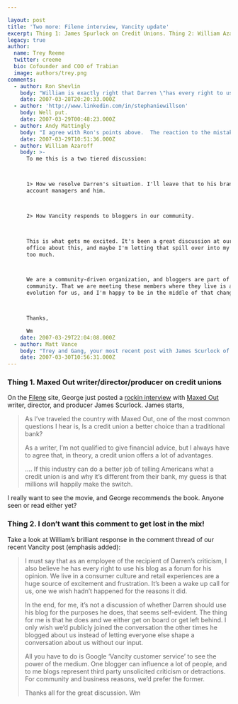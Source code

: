 ```yaml
---

layout: post
title: 'Two more: Filene interview, Vancity update'
excerpt: Thing 1: James Spurlock on Credit Unions. Thing 2: William Azaroff on Online Community  
legacy: true
author:
  name: Trey Reeme
  twitter: creeme
  bio: Cofounder and COO of Trabian
  image: authors/trey.png
comments:
  - author: Ron Shevlin
    body: "William is exactly right that Darren \"has every right to use his blog as a forum for his opinion\"\n\nBut I can't but wonder if William is overstating the influence one blogger has. (Nothing against Darren).\n\nHere's why I say that:\n\n1. Every body (and firm) makes mistakes. For many customers, what's often the lasting impression is not the mistake, but how the firm handles the mistake (see the JetBlue fiasco for example).\n\n2. People's loyalty (in my opinion) is shaped more by their personal experience than the experience of others. We look to our friends and family (and yes, trusted bloggers) for references, opinions, validation, etc. But if your own experience with a CU is very positive, then someone else's problem may just be viewed as either an anomaly, or the rantings of a lunatic (I'm not accusing Darren of being a lunatic).\n\nHaving said all that,  I still commend VanCity for making the effort to engage their members in a dialogue. \n\n(But for their sake, they still need to be sure they're delivering operational excellence)."
    date: 2007-03-28T20:20:33.000Z
  - author: 'http://www.linkedin.com/in/stephaniewillson'
    body: Well put.
    date: 2007-03-29T00:48:23.000Z
  - author: Andy Mattingly
    body: "I agree with Ron's points above.  The reaction to the mistake is the most important component.  Engaging in conversation be it via the blog, chat, phone, or in person is only useful in gettng the facts to the resolve the problem.  In the end, the most important action is did they resolve it and are they looking to make sure it doesn't happen again.  I think if people value Darren's opinion, then the only way thier opinion of VanCity would change from his opinion is if he posts a different view.  As Ron states though, how many people will really value Darren's opinion if there are competing posts from others who think VanCity is great.  \r\n\r\nKinda of like the reviews on Amazon, you don't just look at one review but all the reviews.  And you certainly never take the publishers review as useful.\r\n\r\nMaybe the overriding message here is that we need to encourage our members to blog about their service, good and bad and let the general public form their own opinion. "
    date: 2007-03-29T10:51:36.000Z
  - author: William Azaroff
    body: >-
      To me this is a two tiered discussion:



      1> How we resolve Darren's situation. I'll leave that to his branch and
      account managers and him.



      2> How Vancity responds to bloggers in our community.



      This is what gets me excited. It's been a great discussion at our head
      office about this, and maybe I'm letting that spill over into my posts here
      too much.



      We are a community-driven organization, and bloggers are part of our
      community. That we are meeting these members where they live is a great
      evolution for us, and I'm happy to be in the middle of that change



      Thanks,

      Wm
    date: 2007-03-29T22:04:08.000Z
  - author: Matt Vance
    body: "Trey and Gang, your most recent post with James Scurlock of Maxed Out reminded me of something I saw this morning. \n\nHere in Bellingham, WA we have a thriving independent movie theatre, showing for 2 days in April is, In Debt We Trust. Have any of you heard of this one? If not check out the website http://www.indebtwetrust.org/index.php. \n\n\"Today, in some churches, there are debt liquidation revivals in which parishioners chip in to free each other from growing credit card debts that are driving American families to bankruptcy and desperation.\" - why not walk down to your local Credit Union? \n\nI've taken a little look into it this morning but this seems like something great Credit Unions could piggy back on - WE DON'T PROMOTE PREDATORY LENDING AND WE WANT TO HELP YOU GET OUT OF THE DEBT TRAP. \n\nI don't have a solution to get the word out, I just know you guys have a great voice in the industry and wanted to make you guys aware of this if you hadn't heard of it. \n\nInteresting enough I was at the Northwest Regional Conference on Reaching the Unbanked in Seattle on Tuesday and the debt trap was a hot topic. The comments from some of the banks that I heard was we are willing to help if we can find a product that allows us to make a profit. \n\nI was taken aback by how many times the bankers offered up the word profit in reaching the unbanked, I'm glad to say I am in Credit Union Land. I'll stop my rant now, Have a good one guys!"
    date: 2007-03-30T10:56:31.000Z
---
```


<h3>Thing 1.  Maxed Out writer/director/producer on credit unions</h3>
<p>On the <a href="http://www.filene.org">Filene</a> site, George just posted a <a href="http://filene.org/blog/post/maxedout">rockin interview</a> with <a href="http://www.maxedoutmovie.com/">Maxed Out</a> writer, director, and producer James Scurlock.  James starts,</p>
<blockquote><p>As I&#8217;ve traveled the country with Maxed Out, one of the most common questions I hear is, Is a credit union a better choice than a traditional bank?</p><p>As a writer, I&#8217;m not qualified to give financial advice, but I always have to agree that, in theory, a credit union offers a lot of advantages.</p><p>.... If this industry can do a better job of telling Americans what a credit union is and why it&#8217;s different from their bank, my guess is that millions will happily make the switch.</p></blockquote>
<p>I really want to see the movie, and George recommends the book.  Anyone seen or read either yet?</p>
<h3>Thing 2.  I don&#8217;t want this comment to get lost in the mix!</h3>
<p>Take a look at William&#8217;s brilliant response in the comment thread of our recent Vancity post (emphasis added):</p>
<blockquote><p>I must say that as an employee of the recipient of Darren&#8217;s criticism, I also believe he has every right to use his blog as a forum for his opinion. We live in a consumer culture and retail experiences are a huge source of excitement and frustration. It&#8217;s been a wake up call for us, one we wish hadn&#8217;t happened for the reasons it did.</p><p>In the end, for me, it&#8217;s not a discussion of whether Darren should use his blog for the purposes he does, that seems self-evident. The thing for me is that he does and we either get on board or get left behind. I only wish we&#8217;d publicly joined the conversation the other times he blogged about us instead of letting everyone else shape a conversation about us without our input.</p><p>All you have to do is Google &#8216;Vancity customer service&#8217; to see the power of the medium. One blogger can influence a lot of people, and to me blogs represent third party unsolicited criticism or detractions. For community and business reasons, we&#8217;d prefer the former.</p><p>Thanks all for the great discussion. Wm</p></blockquote>
